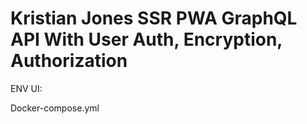 # Kristian Jones SSR PWA GraphQL API With User Auth, Encryption, Authorization


ENV
UI:


Docker-compose.yml
```YAML


```